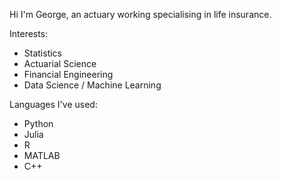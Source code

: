 Hi I'm George, an actuary working specialising in life insurance.

Interests: 
- Statistics
- Actuarial Science
- Financial Engineering
- Data Science / Machine Learning

Languages I've used:
- Python
- Julia
- R
- MATLAB
- C++

